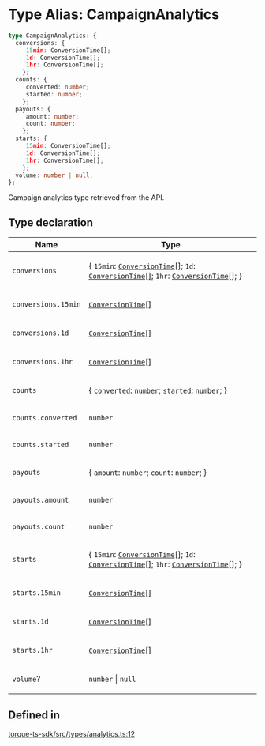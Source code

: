 # Type Alias: CampaignAnalytics

```ts
type CampaignAnalytics: {
  conversions: {
     15min: ConversionTime[];
     1d: ConversionTime[];
     1hr: ConversionTime[];
    };
  counts: {
     converted: number;
     started: number;
    };
  payouts: {
     amount: number;
     count: number;
    };
  starts: {
     15min: ConversionTime[];
     1d: ConversionTime[];
     1hr: ConversionTime[];
    };
  volume: number | null;
};
```

Campaign analytics type retrieved from the API.

## Type declaration

<table>
<thead>
<tr>
<th>Name</th>
<th>Type</th>
</tr>
</thead>
<tbody>
<tr>
<td>

`conversions`

</td>
<td>

\{
  `15min`: [`ConversionTime`](ConversionTime.md)[];
  `1d`: [`ConversionTime`](ConversionTime.md)[];
  `1hr`: [`ConversionTime`](ConversionTime.md)[];
 \}

</td>
</tr>
<tr>
<td>

`conversions.15min`

</td>
<td>

[`ConversionTime`](ConversionTime.md)[]

</td>
</tr>
<tr>
<td>

`conversions.1d`

</td>
<td>

[`ConversionTime`](ConversionTime.md)[]

</td>
</tr>
<tr>
<td>

`conversions.1hr`

</td>
<td>

[`ConversionTime`](ConversionTime.md)[]

</td>
</tr>
<tr>
<td>

`counts`

</td>
<td>

\{
  `converted`: `number`;
  `started`: `number`;
 \}

</td>
</tr>
<tr>
<td>

`counts.converted`

</td>
<td>

`number`

</td>
</tr>
<tr>
<td>

`counts.started`

</td>
<td>

`number`

</td>
</tr>
<tr>
<td>

`payouts`

</td>
<td>

\{
  `amount`: `number`;
  `count`: `number`;
 \}

</td>
</tr>
<tr>
<td>

`payouts.amount`

</td>
<td>

`number`

</td>
</tr>
<tr>
<td>

`payouts.count`

</td>
<td>

`number`

</td>
</tr>
<tr>
<td>

`starts`

</td>
<td>

\{
  `15min`: [`ConversionTime`](ConversionTime.md)[];
  `1d`: [`ConversionTime`](ConversionTime.md)[];
  `1hr`: [`ConversionTime`](ConversionTime.md)[];
 \}

</td>
</tr>
<tr>
<td>

`starts.15min`

</td>
<td>

[`ConversionTime`](ConversionTime.md)[]

</td>
</tr>
<tr>
<td>

`starts.1d`

</td>
<td>

[`ConversionTime`](ConversionTime.md)[]

</td>
</tr>
<tr>
<td>

`starts.1hr`

</td>
<td>

[`ConversionTime`](ConversionTime.md)[]

</td>
</tr>
<tr>
<td>

`volume`?

</td>
<td>

`number` \| `null`

</td>
</tr>
</tbody>
</table>

## Defined in

[torque-ts-sdk/src/types/analytics.ts:12](https://github.com/torque-labs/torque-ts-sdk/blob/e34efdf278512e8a58bacdba966e9cd90b1db20a/src/types/analytics.ts#L12)
